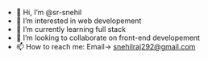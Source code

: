 - 👋 Hi, I’m @sr-snehil
- 👀 I’m interested in web developement
- 🌱 I’m currently learning full stack
- 💞️ I’m looking to collaborate on front-end developement
- 📫 How to reach me: Email-> snehilraj292@gmail.com

<!---
sr-snehil/sr-snehil is a ✨ special ✨ repository because its `README.md` (this file) appears on your GitHub profile.
You can click the Preview link to take a look at your changes.
--->
